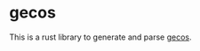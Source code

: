 # gecos

This is a rust library to generate and parse [gecos](https://man.freebsd.org/cgi/man.cgi?query=passwd&sektion=5).
